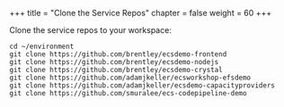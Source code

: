 +++
title = "Clone the Service Repos"
chapter = false
weight = 60
+++

Clone the service repos to your workspace:

```
cd ~/environment
git clone https://github.com/brentley/ecsdemo-frontend
git clone https://github.com/brentley/ecsdemo-nodejs
git clone https://github.com/brentley/ecsdemo-crystal
git clone https://github.com/adamjkeller/ecsworkshop-efsdemo
git clone https://github.com/adamjkeller/ecsdemo-capacityproviders
git clone https://github.com/smuralee/ecs-codepipeline-demo
```
